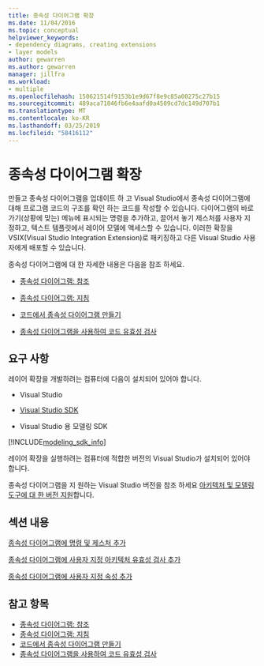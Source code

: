 ```yaml
---
title: 종속성 다이어그램 확장
ms.date: 11/04/2016
ms.topic: conceptual
helpviewer_keywords:
- dependency diagrams, creating extensions
- layer models
author: gewarren
ms.author: gewarren
manager: jillfra
ms.workload:
- multiple
ms.openlocfilehash: 150621514f9153b1e9d67f8e9c85a00275c27b15
ms.sourcegitcommit: 489aca71046fb6e4aafd0a4509cd7dc149d707b1
ms.translationtype: MT
ms.contentlocale: ko-KR
ms.lasthandoff: 03/25/2019
ms.locfileid: "58416112"
---
```

# <a name="extend-dependency-diagrams"></a>종속성 다이어그램 확장

만들고 종속성 다이어그램을 업데이트 하 고 Visual Studio에서 종속성 다이어그램에 대해 프로그램 코드의 구조를 확인 하는 코드를 작성할 수 있습니다. 다이어그램의 바로 가기(상황에 맞는) 메뉴에 표시되는 명령을 추가하고, 끌어서 놓기 제스처를 사용자 지정하고, 텍스트 템플릿에서 레이어 모델에 액세스할 수 있습니다. 이러한 확장을 VSIX(Visual Studio Integration Extension)로 패키징하고 다른 Visual Studio 사용자에게 배포할 수 있습니다.

 종속성 다이어그램에 대 한 자세한 내용은 다음을 참조 하세요.

-   [종속성 다이어그램: 참조](../modeling/layer-diagrams-reference.md)

-   [종속성 다이어그램: 지침](../modeling/layer-diagrams-guidelines.md)

-   [코드에서 종속성 다이어그램 만들기](../modeling/create-layer-diagrams-from-your-code.md)

-   [종속성 다이어그램을 사용하여 코드 유효성 검사](../modeling/validate-code-with-layer-diagrams.md)

##  <a name="prereqs"></a> 요구 사항

레이어 확장을 개발하려는 컴퓨터에 다음이 설치되어 있어야 합니다.

-   Visual Studio

-   [Visual Studio SDK](../extensibility/visual-studio-sdk.md)

-   Visual Studio 용 모델링 SDK

[!INCLUDE[modeling_sdk_info](includes/modeling_sdk_info.md)]

레이어 확장을 실행하려는 컴퓨터에 적합한 버전의 Visual Studio가 설치되어 있어야 합니다.

종속성 다이어그램을 지 원하는 Visual Studio 버전을 참조 하세요 [아키텍처 및 모델링 도구에 대 한 버전 지원](../modeling/what-s-new-for-design-in-visual-studio.md#VersionSupport)합니다.

## <a name="in-this-section"></a>섹션 내용
 [종속성 다이어그램에 명령 및 제스처 추가](../modeling/add-commands-and-gestures-to-layer-diagrams.md)

 [종속성 다이어그램에 사용자 지정 아키텍처 유효성 검사 추가](../modeling/add-custom-architecture-validation-to-layer-diagrams.md)

 [종속성 다이어그램에 사용자 지정 속성 추가](../modeling/add-custom-properties-to-layer-diagrams.md)

## <a name="see-also"></a>참고 항목

- [종속성 다이어그램: 참조](../modeling/layer-diagrams-reference.md)
- [종속성 다이어그램: 지침](../modeling/layer-diagrams-guidelines.md)
- [코드에서 종속성 다이어그램 만들기](../modeling/create-layer-diagrams-from-your-code.md)
- [종속성 다이어그램을 사용하여 코드 유효성 검사](../modeling/validate-code-with-layer-diagrams.md)
